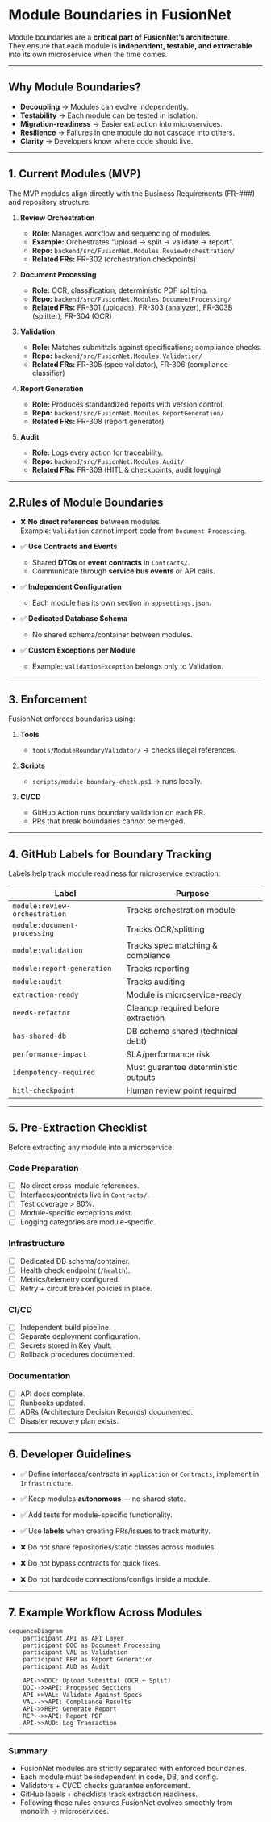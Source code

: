 # Module Boundaries in FusionNet

Module boundaries are a **critical part of FusionNet’s architecture**.  
They ensure that each module is **independent, testable, and extractable** into its own microservice when the time comes.

---

## Why Module Boundaries?

- **Decoupling** → Modules can evolve independently.  
- **Testability** → Each module can be tested in isolation.  
- **Migration-readiness** → Easier extraction into microservices.  
- **Resilience** → Failures in one module do not cascade into others.  
- **Clarity** → Developers know where code should live.  

---

## 1. Current Modules (MVP)

The MVP modules align directly with the Business Requirements (FR-###) and repository structure:

1. **Review Orchestration**  
   - **Role:** Manages workflow and sequencing of modules.  
   - **Example:** Orchestrates “upload → split → validate → report”.  
   - **Repo:** `backend/src/FusionNet.Modules.ReviewOrchestration/`  
   - **Related FRs:** FR-302 (orchestration checkpoints)

2. **Document Processing**  
   - **Role:** OCR, classification, deterministic PDF splitting.  
   - **Repo:** `backend/src/FusionNet.Modules.DocumentProcessing/`  
   - **Related FRs:** FR-301 (uploads), FR-303 (analyzer), FR-303B (splitter), FR-304 (OCR)

3. **Validation**  
   - **Role:** Matches submittals against specifications; compliance checks.  
   - **Repo:** `backend/src/FusionNet.Modules.Validation/`  
   - **Related FRs:** FR-305 (spec validator), FR-306 (compliance classifier)

4. **Report Generation**  
   - **Role:** Produces standardized reports with version control.  
   - **Repo:** `backend/src/FusionNet.Modules.ReportGeneration/`  
   - **Related FRs:** FR-308 (report generator)

5. **Audit**  
   - **Role:** Logs every action for traceability.  
   - **Repo:** `backend/src/FusionNet.Modules.Audit/`  
   - **Related FRs:** FR-309 (HITL & checkpoints, audit logging)

---

## 2.Rules of Module Boundaries

- ❌ **No direct references** between modules.  
  Example: `Validation` cannot import code from `Document Processing`.  

- ✅ **Use Contracts and Events**  
  - Shared **DTOs** or **event contracts** in `Contracts/`.  
  - Communicate through **service bus events** or API calls.  

- ✅ **Independent Configuration**  
  - Each module has its own section in `appsettings.json`.  

- ✅ **Dedicated Database Schema**  
  - No shared schema/container between modules.  

- ✅ **Custom Exceptions per Module**  
  - Example: `ValidationException` belongs only to Validation.  

---

## 3. Enforcement

FusionNet enforces boundaries using:
1. **Tools**  
   - `tools/ModuleBoundaryValidator/` → checks illegal references.  

2. **Scripts**  
   - `scripts/module-boundary-check.ps1` → runs locally.  

3. **CI/CD**  
   - GitHub Action runs boundary validation on each PR.  
   - PRs that break boundaries cannot be merged.  

---

## 4. GitHub Labels for Boundary Tracking

Labels help track module readiness for microservice extraction:

| Label                    | Purpose |
|---------------------------|---------|
| `module:review-orchestration` | Tracks orchestration module |
| `module:document-processing`  | Tracks OCR/splitting |
| `module:validation`           | Tracks spec matching & compliance |
| `module:report-generation`    | Tracks reporting |
| `module:audit`                | Tracks auditing |
| `extraction-ready`            | Module is microservice-ready |
| `needs-refactor`              | Cleanup required before extraction |
| `has-shared-db`               | DB schema shared (technical debt) |
| `performance-impact`          | SLA/performance risk |
| `idempotency-required`        | Must guarantee deterministic outputs |
| `hitl-checkpoint`             | Human review point required |

---

## 5. Pre-Extraction Checklist

Before extracting any module into a microservice:

### Code Preparation
- [ ] No direct cross-module references.  
- [ ] Interfaces/contracts live in `Contracts/`.  
- [ ] Test coverage > 80%.  
- [ ] Module-specific exceptions exist.  
- [ ] Logging categories are module-specific.  

### Infrastructure
- [ ] Dedicated DB schema/container.  
- [ ] Health check endpoint (`/health`).  
- [ ] Metrics/telemetry configured.  
- [ ] Retry + circuit breaker policies in place.  

### CI/CD
- [ ] Independent build pipeline.  
- [ ] Separate deployment configuration.  
- [ ] Secrets stored in Key Vault.  
- [ ] Rollback procedures documented.  

### Documentation
- [ ] API docs complete.  
- [ ] Runbooks updated.  
- [ ] ADRs (Architecture Decision Records) documented.  
- [ ] Disaster recovery plan exists.  

---

## 6. Developer Guidelines

- ✅ Define interfaces/contracts in `Application` or `Contracts`, implement in `Infrastructure`.  
- ✅ Keep modules **autonomous** — no shared state.  
- ✅ Add tests for module-specific functionality.  
- ✅ Use **labels** when creating PRs/issues to track maturity.  

- ❌ Do not share repositories/static classes across modules.  
- ❌ Do not bypass contracts for quick fixes.  
- ❌ Do not hardcode connections/configs inside a module.  

---

## 7. Example Workflow Across Modules

```mermaid
sequenceDiagram
    participant API as API Layer
    participant DOC as Document Processing
    participant VAL as Validation
    participant REP as Report Generation
    participant AUD as Audit

    API->>DOC: Upload Submittal (OCR + Split)
    DOC-->>API: Processed Sections
    API->>VAL: Validate Against Specs
    VAL-->>API: Compliance Results
    API->>REP: Generate Report
    REP-->>API: Report PDF
    API->>AUD: Log Transaction
```

---

###  Summary
- FusionNet modules are strictly separated with enforced boundaries.
- Each module must be independent in code, DB, and config.
- Validators + CI/CD checks guarantee enforcement.
- GitHub labels + checklists track extraction readiness.
- Following these rules ensures FusionNet evolves smoothly from monolith → microservices.
